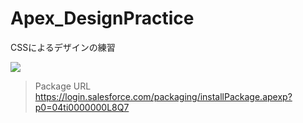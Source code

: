 Apex_DesignPractice
==========================

CSSによるデザインの練習  
  
<img src="http://cdn-ak.f.st-hatena.com/images/fotolife/t/tyoshikawa1106/20140101/20140101140116.png" />  
  
> Package URL  
> https://login.salesforce.com/packaging/installPackage.apexp?p0=04ti0000000L8Q7
